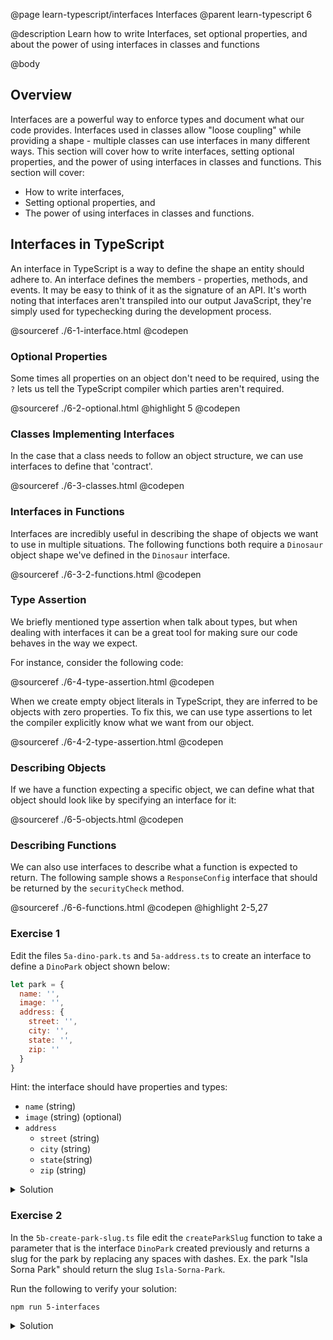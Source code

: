 @page learn-typescript/interfaces Interfaces
@parent learn-typescript 6

@description Learn how to write Interfaces, set optional properties, and about the power of using interfaces in classes and functions

@body

## Overview

Interfaces are a powerful way to enforce types and document what our code provides. Interfaces used in classes allow "loose coupling" while providing a shape - multiple classes can use interfaces in many different ways. This section will cover how to write interfaces, setting optional properties, and the power of using interfaces in classes and functions. This section will cover:

- How to write interfaces,
- Setting optional properties, and
- The power of using interfaces in classes and functions.

## Interfaces in TypeScript

An interface in TypeScript is a way to define the shape an entity should adhere to. An interface defines the members - properties, methods, and events. It may be easy to think of it as the signature of an API. It's worth noting that interfaces aren't transpiled into our output JavaScript, they're simply used for typechecking during the development process.

@sourceref ./6-1-interface.html
@codepen

### Optional Properties

Some times all properties on an object don't need to be required, using the ``?`` lets us tell the TypeScript compiler which parties aren't required.

@sourceref ./6-2-optional.html
@highlight 5
@codepen

### Classes Implementing Interfaces

In the case that a class needs to follow an object structure, we can use interfaces to define that 'contract'.

@sourceref ./6-3-classes.html
@codepen

### Interfaces in Functions

Interfaces are incredibly useful in describing the shape of objects we want to use in multiple situations. The following functions both require a ``Dinosaur`` object shape we've defined in the ``Dinosaur`` interface.

@sourceref ./6-3-2-functions.html
@codepen

### Type Assertion

We briefly mentioned type assertion when talk about types, but when dealing with interfaces it can be a great tool for making sure our code behaves in the way we expect.

For instance, consider the following code:

@sourceref ./6-4-type-assertion.html
@codepen

When we create empty object literals in TypeScript, they are inferred to be objects with zero properties. To fix this, we can use type assertions to let the compiler explicitly know what we want from our object.

@sourceref ./6-4-2-type-assertion.html
@codepen


### Describing Objects

If we have a function expecting a specific object, we can define what that object should look like by specifying an interface for it:

@sourceref ./6-5-objects.html
@codepen

### Describing Functions

We can also use interfaces to describe what a function is expected to return. The following sample shows a ``ResponseConfig`` interface that should be returned by the ``securityCheck`` method.

@sourceref ./6-6-functions.html
@codepen
@highlight 2-5,27

### Exercise 1

Edit the files `5a-dino-park.ts` and `5a-address.ts` to create an interface to define a ``DinoPark`` object shown below:

```javascript
let park = {
  name: '',
  image: '',
  address: {
    street: '',
    city: '',
    state: '',
    zip: ''
  }
}
```

Hint: the interface should have properties and types:

- ``name`` (string)
- ``image`` (string) (optional)
- ``address``
  - ``street`` (string)
  - ``city`` (string)
  - ``state``(string)
  - ``zip`` (string)

<details>
<summary>Solution</summary>

__5a-dino-park.ts__

```typescript
import Address from "./5a-address";

interface DinoPark {
  name: string;
  image?: string;
  address: Address;
 }

export default DinoPark;
```

__5a-address.ts__

```typescript
interface Address {
  street: string;
  city: string;
  state: string;
  zip: string
}

export default Address;
```

</details>

### Exercise 2

In the `5b-create-park-slug.ts` file edit the ``createParkSlug`` function to take a parameter that is the interface ```DinoPark``` created previously and returns a slug for the park by replacing any spaces with dashes. Ex. the park "Isla Sorna Park" should return the slug `Isla-Sorna-Park`.

Run the following to verify your solution:

```shell
npm run 5-interfaces
```

<details>
<summary>Solution</summary>

```typescript
import DinoPark from "./5a-dino-park";

export function createParkSlug(dinoPark: DinoPark) {
  return dinoPark.name.replace(/ /g, '-');
}
```

</details>
